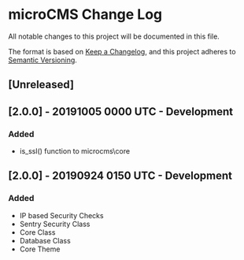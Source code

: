 # microCMS Change Log
All notable changes to this project will be documented in this file.

The format is based on [Keep a Changelog](https://keepachangelog.com/en/1.0.0/),
and this project adheres to [Semantic Versioning](https://semver.org/spec/v2.0.0.html).

## [Unreleased]

## [2.0.0] - 20191005 0000 UTC - Development

### Added
- is_ssl() function to microcms\core

## [2.0.0] - 20190924 0150 UTC - Development

### Added
- IP based Security Checks
- Sentry Security Class
- Core Class
- Database Class
- Core Theme

